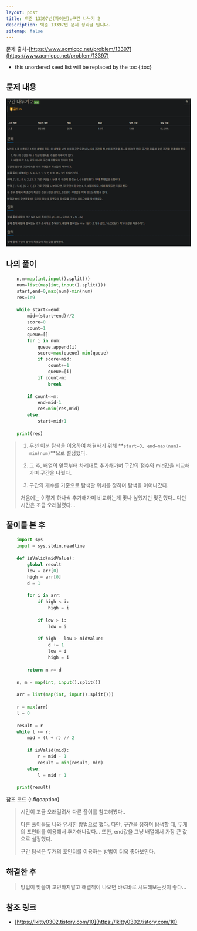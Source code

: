 ```yaml
---
layout: post
title: 백준 13397번(파이썬):구간 나누기 2
description: 백준 13397번 문제 정리글 입니다.
sitemap: false
---
```


문제 출처-[https://www.acmicpc.net/problem/13397](https://www.acmicpc.net/problem/13397)

* this unordered seed list will be replaced by the toc
{:toc}

## 문제 내용

![백준 13397번](/assets/img/blog/bj13397.png)

## 나의 풀이

```python
    n,m=map(int,input().split())
    num=list(map(int,input().split()))
    start,end=0,max(num)-min(num)
    res=1e9

    while start<=end:
        mid=(start+end)//2
        score=0
        count=1
        queue=[]
        for i in num:
            queue.append(i)
            score=max(queue)-min(queue)
            if score>mid:
                count+=1
                queue=[i]
            if count>m:
                break

        if count<=m:
            end=mid-1
            res=min(res,mid)
        else:
            start=mid+1

    print(res)
```

> 1.  우선 이분 탐색을 이용하여 해결하기 위해 **`start=0, end=max(num)-min(num)`**으로 설정했다.
>
> 2.  그 후, 배열의 앞쪽부터 차례대로 추가해가며 구간의 점수와 mid값을 비교해가며 구간을 나눴다.
>
> 3.  구간의 개수를 기준으로 탐색할 위치를 정하며 탐색을 이어나갔다.
>
> 처음에는 이렇게 하나씩 추가해가며 비교하는게 맞나 싶었지만 맞긴했다…다만 시간은 조금 오래걸렸다…

## 풀이를 본 후

```python
    import sys
    input = sys.stdin.readline

    def isValid(midValue):
        global result
        low = arr[0]
        high = arr[0]
        d = 1

        for i in arr:
            if high < i:
                high = i

            if low > i:
                low = i

            if high - low > midValue:
                d += 1
                low = i
                high = i

        return m >= d

    n, m = map(int, input().split())

    arr = list(map(int, input().split()))

    r = max(arr)
    l = 0

    result = r
    while l <= r:
        mid = (l + r) // 2

        if isValid(mid):
            r = mid - 1
            result = min(result, mid)
        else:
            l = mid + 1

    print(result)
```

참조 코드
{:.figcaption}

> 시간이 조금 오래걸려서 다른 풀이를 참고해봤다..
>
> 다른 풀이들도 나와 유사한 방법으로 했다. 다만, 구간을 정하며 탐색할 때, 두개의 포인터를 이용해서 추가해나갔다… 또한, end값을 그냥 배열에서 가장 큰 값으로 설정했다.
>
> 구간 탐색은 두개의 포인터를 이용하는 방법이 더욱 좋아보인다.

## 해결한 후

> 방법이 맞을까 고민하지말고 해결책이 나오면 바로바로 시도해보는것이 좋다...

## 참조 링크

- [https://lkitty0302.tistory.com/10](https://lkitty0302.tistory.com/10)

